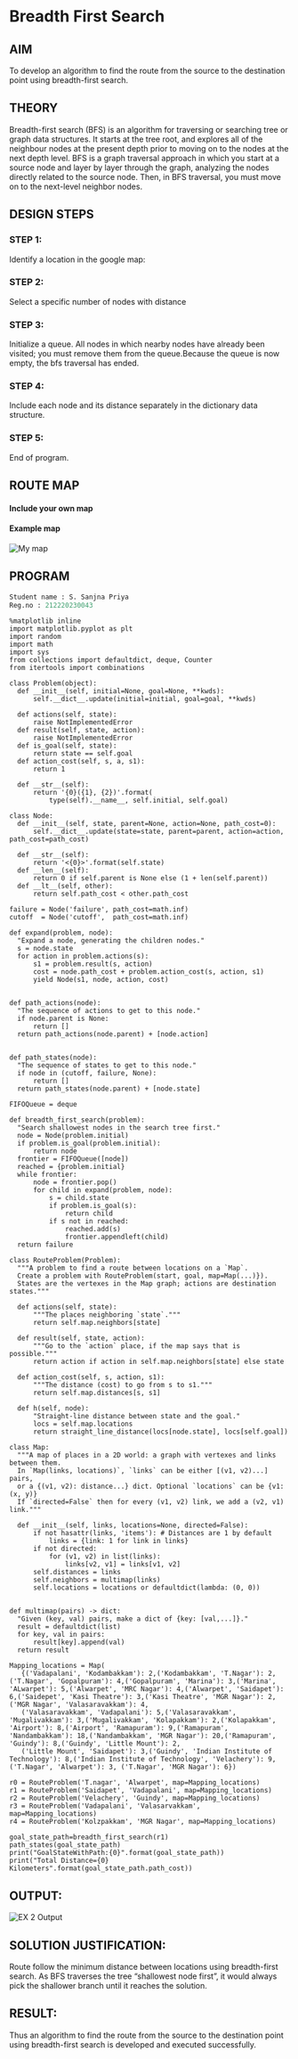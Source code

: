 # Breadth First Search
## AIM

To develop an algorithm to find the route from the source to the destination point using breadth-first search.

## THEORY
Breadth-first search (BFS) is an algorithm for traversing or searching tree or graph data structures. It starts at the tree root, and explores all of the neighbour nodes at the present depth prior to moving on to the nodes at the next depth level. BFS is a graph traversal approach in which you start at a source node and layer by layer through the graph, analyzing the nodes directly related to the source node. Then, in BFS traversal, you must move on to the next-level neighbor nodes.

## DESIGN STEPS

### STEP 1:
Identify a location in the google map:

### STEP 2:
Select a specific number of nodes with distance

### STEP 3:
Initialize a queue. All nodes in which nearby nodes have already been visited; you must remove them from the queue.Because the queue is now empty, the bfs traversal has ended.

### STEP 4:
Include each node and its distance separately in the dictionary data structure.

### STEP 5:
End of program.


## ROUTE MAP
#### Include your own map
#### Example map
![My map](https://user-images.githubusercontent.com/75234965/166451653-8555ab3b-8fe7-4522-b16f-87a21bc7a204.PNG)


## PROGRAM
```python
Student name : S. Sanjna Priya
Reg.no : 212220230043
 ```
 
 ```
 %matplotlib inline
import matplotlib.pyplot as plt
import random
import math
import sys
from collections import defaultdict, deque, Counter
from itertools import combinations

class Problem(object):
   def __init__(self, initial=None, goal=None, **kwds): 
       self.__dict__.update(initial=initial, goal=goal, **kwds) 
       
   def actions(self, state):        
       raise NotImplementedError
   def result(self, state, action): 
       raise NotImplementedError
   def is_goal(self, state):        
       return state == self.goal
   def action_cost(self, s, a, s1): 
       return 1
   
   def __str__(self):
       return '{0}({1}, {2})'.format(
           type(self).__name__, self.initial, self.goal)
           
class Node:
   def __init__(self, state, parent=None, action=None, path_cost=0):
       self.__dict__.update(state=state, parent=parent, action=action, path_cost=path_cost)

   def __str__(self): 
       return '<{0}>'.format(self.state)
   def __len__(self): 
       return 0 if self.parent is None else (1 + len(self.parent))
   def __lt__(self, other): 
       return self.path_cost < other.path_cost
       
failure = Node('failure', path_cost=math.inf) 
cutoff  = Node('cutoff',  path_cost=math.inf)

def expand(problem, node):
   "Expand a node, generating the children nodes."
   s = node.state
   for action in problem.actions(s):
       s1 = problem.result(s, action)
       cost = node.path_cost + problem.action_cost(s, action, s1)
       yield Node(s1, node, action, cost)
       

def path_actions(node):
   "The sequence of actions to get to this node."
   if node.parent is None:
       return []  
   return path_actions(node.parent) + [node.action]


def path_states(node):
   "The sequence of states to get to this node."
   if node in (cutoff, failure, None): 
       return []
   return path_states(node.parent) + [node.state]
   
FIFOQueue = deque

def breadth_first_search(problem):
   "Search shallowest nodes in the search tree first."
   node = Node(problem.initial)
   if problem.is_goal(problem.initial):
       return node
   frontier = FIFOQueue([node])
   reached = {problem.initial}
   while frontier:
       node = frontier.pop()
       for child in expand(problem, node):
           s = child.state
           if problem.is_goal(s):
               return child
           if s not in reached:
               reached.add(s)
               frontier.appendleft(child)
   return failure
   
class RouteProblem(Problem):
   """A problem to find a route between locations on a `Map`.
   Create a problem with RouteProblem(start, goal, map=Map(...)}).
   States are the vertexes in the Map graph; actions are destination states."""
   
   def actions(self, state): 
       """The places neighboring `state`."""
       return self.map.neighbors[state]
   
   def result(self, state, action):
       """Go to the `action` place, if the map says that is possible."""
       return action if action in self.map.neighbors[state] else state
   
   def action_cost(self, s, action, s1):
       """The distance (cost) to go from s to s1."""
       return self.map.distances[s, s1]
   
   def h(self, node):
       "Straight-line distance between state and the goal."
       locs = self.map.locations
       return straight_line_distance(locs[node.state], locs[self.goal])
       
class Map:
   """A map of places in a 2D world: a graph with vertexes and links between them. 
   In `Map(links, locations)`, `links` can be either [(v1, v2)...] pairs, 
   or a {(v1, v2): distance...} dict. Optional `locations` can be {v1: (x, y)} 
   If `directed=False` then for every (v1, v2) link, we add a (v2, v1) link."""

   def __init__(self, links, locations=None, directed=False):
       if not hasattr(links, 'items'): # Distances are 1 by default
           links = {link: 1 for link in links}
       if not directed:
           for (v1, v2) in list(links):
               links[v2, v1] = links[v1, v2]
       self.distances = links
       self.neighbors = multimap(links)
       self.locations = locations or defaultdict(lambda: (0, 0))

       
def multimap(pairs) -> dict:
   "Given (key, val) pairs, make a dict of {key: [val,...]}."
   result = defaultdict(list)
   for key, val in pairs:
       result[key].append(val)
   return result

Mapping_locations = Map(
    {('Vadapalani', 'Kodambakkam'): 2,('Kodambakkam', 'T.Nagar'): 2,('T.Nagar', 'Gopalpuram'): 4,('Gopalpuram', 'Marina'): 3,('Marina', 'ALwarpet'): 5,('Alwarpet', 'MRC Nagar'): 4,('Alwarpet', 'Saidapet'): 6,('Saidepet', 'Kasi Theatre'): 3,('Kasi Theatre', 'MGR Nagar'): 2,('MGR Nagar', 'Valasaravakkam'): 4,
    ('Valasaravakkam', 'Vadapalani'): 5,('Valasaravakkam', 'Mugalivakkam'): 3,('Mugalivakkam', 'Kolapakkam'): 2,('Kolapakkam', 'Airport'): 8,('Airport', 'Ramapuram'): 9,('Ramapuram', 'Nandambakkam'): 18,('Nandambakkam', 'MGR Nagar'): 20,('Ramapuram', 'Guindy'): 8,('Guindy', 'Little Mount'): 2,
    ('Little Mount', 'Saidapet'): 3,('Guindy', 'Indian Institute of Technology'): 8,('Indian Institute of Technology', 'Velachery'): 9,('T.Nagar', 'Alwarpet'): 3, ('T.Nagar', 'MGR Nagar'): 6})
    
r0 = RouteProblem('T.nagar', 'Alwarpet', map=Mapping_locations)
r1 = RouteProblem('Saidapet', 'Vadapalani', map=Mapping_locations)
r2 = RouteProblem('Velachery', 'Guindy', map=Mapping_locations)
r3 = RouteProblem('Vadapalani', 'Valasarvakkam', map=Mapping_locations)
r4 = RouteProblem('Kolzpakkam', 'MGR Nagar', map=Mapping_locations)

goal_state_path=breadth_first_search(r1)
path_states(goal_state_path) 
print("GoalStateWithPath:{0}".format(goal_state_path))
print("Total Distance={0} Kilometers".format(goal_state_path.path_cost))
 ```

## OUTPUT:

![EX 2 Output](https://user-images.githubusercontent.com/75234965/166457487-8c43384f-d256-4186-8638-764f17ebcb14.PNG)


## SOLUTION JUSTIFICATION:
Route follow the minimum distance between locations using breadth-first search. As BFS traverses the tree “shallowest node first”, it would always pick the shallower branch until it reaches the solution.

## RESULT:
Thus an algorithm to find the route from the source to the destination point using breadth-first search is developed and executed successfully.
